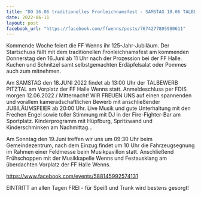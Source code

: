 ```yaml
---
title: "DO 16.06 traditionelles Fronleichnamsfest - SAMSTAG 18.06 TALBEWERB samt JUBILÄUMSFEIER und SO 19.06 Fahrzeugsegnung in WENNS"
date: 2022-06-11
layout: post
facebook_url: "https://facebook.com/ffwenns/posts/7674277805980611"
---
```


Kommende Woche feiert die FF Wenns ihr 125-Jahr-Jubiläum.
Der Startschuss fällt mit dem traditionellen Fronleichnamsfest am kommenden Donnerstag den 16.Juni ab 11 Uhr nach der Prozession bei der FF Halle. Kuchen und Schnitzel samt selbstgemachten Erdäpfelsalat oder Pommes auch zum mitnehmen.

Am SAMSTAG den 18.JUNI 2022 findet ab 13:00 Uhr der TALBEWERB PITZTAL am Vorplatz der FF Halle Wenns statt. Anmeldeschluss per FDIS morgen 12.06.2022 / Mitternacht!
WIR FREUEN UNS auf einen spannenden und vorallem kameradschaftlichen Bewerb mit anschließender JUBILÄUMSFEIER ab 20:00 Uhr. Live Musik und gute Unterhaltung mit den Frechen Engel sowie toller Stimmung mit DJ in der Fire-Fighter-Bar am Sportplatz. Kinderprogramm mit Hüpfburg, Spritzwand und Kinderschminken am Nachmittag... 

Am Sonntag den 19.Juni treffen wir uns um 09:30 Uhr beim Gemeindezentrum, nach dem Einzug findet um 10 Uhr die Fahrzeugsegnung im Rahmen einer Feldmesse beim Musikpavillon statt. Anschließend Frühschoppen mit der Musikkapelle Wenns und Festausklang am überdachten Vorplatz der FF Halle Wenns.

https://www.facebook.com/events/588145992574131

EINTRITT an allen Tagen FREI - 
für Speiß und Trank wird bestens gesorgt!